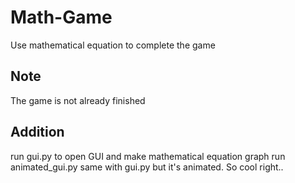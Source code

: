 # Math-Game
Use mathematical equation to complete the game

## Note
The game is not already finished

## Addition
run gui.py to open GUI and make mathematical equation graph 
run animated_gui.py same with gui.py but it's animated. So cool right..